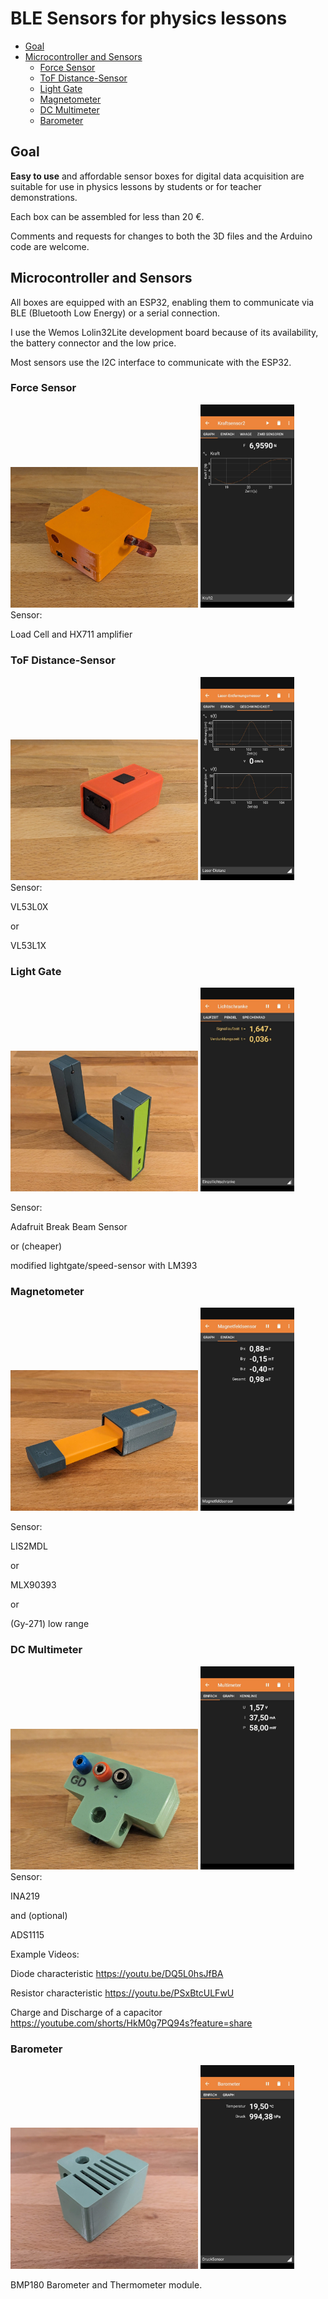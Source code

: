 # BLE Sensors for physics lessons

* [Goal](#goal)
* [Microcontroller and Sensors](#sensors)
   * [Force Sensor](#force)
   * [ToF Distance-Sensor](#tof)
   * [Light Gate](#gate)
   * [Magnetometer](#magnet)
   * [DC Multimeter](#multimeter)
   * [Barometer](#barometer) 
     
   
## Goal <a name="goal"></a>

**Easy to use** and affordable sensor boxes for digital data acquisition are suitable for use in physics lessons by students or for teacher demonstrations.

Each box can be assembled for less than 20 €.

Comments and requests for changes to both the 3D files and the Arduino code are welcome.

## Microcontroller and Sensors <a name="sensors"></a>

All boxes are equipped with an ESP32, enabling them to communicate via BLE (Bluetooth Low Energy) or a serial connection.

I use the Wemos Lolin32Lite development board because of its availability, the battery connector and the low price.

Most sensors use the I2C interface to communicate with the ESP32.

### Force Sensor <a name="force"></a>
<img src="https://github.com/HeiLaut/ble-physics-sensors/blob/main/Force%20Sensor/Pictures/Sensor.jpg" width="300">
<img src="https://github.com/HeiLaut/ble-physics-sensors/blob/main/Force%20Sensor/Pictures/phyphox.jpg" width="150">
Sensor:

Load Cell and HX711 amplifier

### ToF Distance-Sensor <a name="tof"></a>
<img src="https://github.com/HeiLaut/ble-physics-sensors/blob/main/Laser%20Distance%20Sensor/Pictures/Sensor.jpg" width="300">
<img src="https://github.com/HeiLaut/ble-physics-sensors/blob/main/Laser%20Distance%20Sensor/Pictures/phyphox.jpg" width="150">
Sensor:

VL53L0X

or

VL53L1X

### Light Gate <a name="gate"></a>

<img src="https://github.com/HeiLaut/ble-physics-sensors/blob/main/Light%20Gate/Pictures/Sensor.jpg" width="300">
<img src="https://github.com/HeiLaut/ble-physics-sensors/blob/main/Light%20Gate/Pictures/phyphox.jpg" width="150">


Sensor:

Adafruit Break Beam Sensor 

or (cheaper)

modified lightgate/speed-sensor with LM393

### Magnetometer <a name="magnet"></a>
<img src="https://github.com/HeiLaut/ble-physics-sensors/blob/main/Magnetometer/Pictures/Sensor.jpg" width="300">
<img src="https://github.com/HeiLaut/ble-physics-sensors/blob/main/Magnetometer/Pictures/phyphox.jpg" width="150">


Sensor:

LIS2MDL

or

MLX90393

or

(Gy-271) low range 

### DC Multimeter <a name="multimeter"></a>

<img src="https://github.com/HeiLaut/ble-physics-sensors/blob/main/Multimeter/Pictures/Sensor.jpg" width="300">
<img src="https://github.com/HeiLaut/ble-physics-sensors/blob/main/Multimeter/Pictures/phyphox.jpg" width="150">
Sensor:

INA219

and (optional)

ADS1115

Example Videos:

Diode characteristic https://youtu.be/DQ5L0hsJfBA

Resistor characteristic https://youtu.be/PSxBtcULFwU

Charge and Discharge of a capacitor https://youtube.com/shorts/HkM0g7PQ94s?feature=share


### Barometer <a name="barometer"></a>
<img src="https://github.com/HeiLaut/ble-physics-sensors/blob/main/Pressure%20Sensor/Pictures/Sensor.jpg" width="300">
<img src="https://github.com/HeiLaut/ble-physics-sensors/blob/main/Pressure%20Sensor/Pictures/phyphox.jpg" width="150">

BMP180 Barometer and Thermometer module. 
